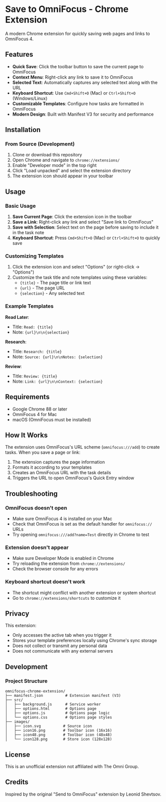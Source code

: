 # Save to OmniFocus - Chrome Extension

A modern Chrome extension for quickly saving web pages and links to OmniFocus 4.

## Features

- **Quick Save**: Click the toolbar button to save the current page to OmniFocus
- **Context Menu**: Right-click any link to save it to OmniFocus
- **Selected Text**: Automatically captures any selected text along with the URL
- **Keyboard Shortcut**: Use `Cmd+Shift+O` (Mac) or `Ctrl+Shift+O` (Windows/Linux)
- **Customizable Templates**: Configure how tasks are formatted in OmniFocus
- **Modern Design**: Built with Manifest V3 for security and performance

## Installation

### From Source (Development)

1. Clone or download this repository
2. Open Chrome and navigate to `chrome://extensions/`
3. Enable "Developer mode" in the top right
4. Click "Load unpacked" and select the extension directory
5. The extension icon should appear in your toolbar

## Usage

### Basic Usage

1. **Save Current Page**: Click the extension icon in the toolbar
2. **Save a Link**: Right-click any link and select "Save link to OmniFocus"
3. **Save with Selection**: Select text on the page before saving to include it in the task note
4. **Keyboard Shortcut**: Press `Cmd+Shift+O` (Mac) or `Ctrl+Shift+O` to quickly save

### Customizing Templates

1. Click the extension icon and select "Options" (or right-click → "Options")
2. Customize the task title and note templates using these variables:
   - `{title}` - The page title or link text
   - `{url}` - The page URL
   - `{selection}` - Any selected text

### Example Templates

**Read Later**:
- Title: `Read: {title}`
- Note: `{url}\n\n{selection}`

**Research**:
- Title: `Research: {title}`
- Note: `Source: {url}\n\nNotes: {selection}`

**Review**:
- Title: `Review: {title}`
- Note: `Link: {url}\n\nContext: {selection}`

## Requirements

- Google Chrome 88 or later
- OmniFocus 4 for Mac
- macOS (OmniFocus must be installed)

## How It Works

The extension uses OmniFocus's URL scheme (`omnifocus:///add`) to create tasks. When you save a page or link:

1. The extension captures the page information
2. Formats it according to your templates
3. Creates an OmniFocus URL with the task details
4. Triggers the URL to open OmniFocus's Quick Entry window

## Troubleshooting

### OmniFocus doesn't open
- Make sure OmniFocus 4 is installed on your Mac
- Check that OmniFocus is set as the default handler for `omnifocus://` URLs
- Try opening `omnifocus:///add?name=Test` directly in Chrome to test

### Extension doesn't appear
- Make sure Developer Mode is enabled in Chrome
- Try reloading the extension from `chrome://extensions/`
- Check the browser console for any errors

### Keyboard shortcut doesn't work
- The shortcut might conflict with another extension or system shortcut
- Go to `chrome://extensions/shortcuts` to customize it

## Privacy

This extension:
- Only accesses the active tab when you trigger it
- Stores your template preferences locally using Chrome's sync storage
- Does not collect or transmit any personal data
- Does not communicate with any external servers

## Development

### Project Structure
```
omnifocus-chrome-extension/
├── manifest.json          # Extension manifest (V3)
├── src/
│   ├── background.js      # Service worker
│   ├── options.html       # Options page
│   ├── options.js         # Options page logic
│   └── options.css        # Options page styles
├── images/
│   ├── icon.svg          # Source icon
│   ├── icon16.png        # Toolbar icon (16x16)
│   ├── icon48.png        # Toolbar icon (48x48)
│   └── icon128.png       # Store icon (128x128)
```

## License

This is an unofficial extension not affiliated with The Omni Group.

## Credits

Inspired by the original "Send to OmniFocus" extension by Leonid Shevtsov.